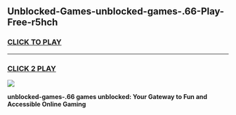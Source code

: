 
## Unblocked-Games-unblocked-games-.66-Play-Free-r5hch
<h3>
<a href="https://premium76.site?title=unblocked-games-.66&ref=09A">CLICK TO PLAY</a></h3>
<hr>

<h3>
<a href="https://premium76.site?title=unblocked-games-.66&ref=09A">CLICK 2 PLAY</a>
  
</h3>

<a href="https://premium76.site?title=unblocked-games-.66&ref=09A"><img src="https://clearcache.store/games.png"></a>


**unblocked-games-.66 games unblocked: Your Gateway to Fun and Accessible Online Gaming**
